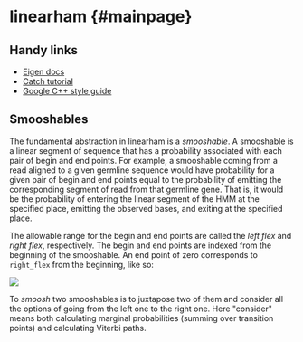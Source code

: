 # linearham                         {#mainpage}

## Handy links

* [Eigen docs](http://eigen.tuxfamily.org/dox/group__QuickRefPage.html)
* [Catch tutorial](https://github.com/philsquared/Catch/blob/master/docs/tutorial.md)
* [Google C++ style guide](https://google.github.io/styleguide/cppguide.html)


## Smooshables

The fundamental abstraction in linearham is a *smooshable*.
A smooshable is a linear segment of sequence that has a probability associated with each pair of begin and end points.
For example, a smooshable coming from a read aligned to a given germline sequence would have probability for a given pair of begin and end points equal to the probability of emitting the corresponding segment of read from that germline gene.
That is, it would be the probability of entering the linear segment of the HMM at the specified place, emitting the observed bases, and exiting at the specified place.

The allowable range for the begin and end points are called the *left flex* and *right flex*, respectively.
The begin and end points are indexed from the beginning of the smooshable.
An end point of zero corresponds to `right_flex` from the beginning, like so:

![](http://i.imgur.com/7CKeqed.png)

To *smoosh* two smooshables is to juxtapose two of them and consider all the options of going from the left one to the right one.
Here "consider" means both calculating marginal probabilities (summing over transition points) and calculating Viterbi paths.
